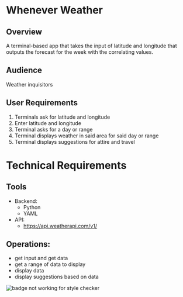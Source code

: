 # Whenever Weather 
## Overview
A terminal-based app that takes the input of latitude and longitude that outputs the forecast for the week with the correlating values.
## Audience
Weather inquisitors 
## User Requirements 
1. Terminals ask for latitude and longitude
1. Enter latitude and longitude
1. Terminal asks for a day or range
1. Terminal displays weather in said area for said day or range
1. Terminal displays suggestions for attire and travel

# Technical Requirements
## Tools
* Backend:
    * Python
    * YAML
* API: 
    * https://api.weatherapi.com/v1/

## Operations:
* get input and get data
* get a range of data to display
* display data
* display suggestions based on data

![badge not working for style checker](https://github.com/mscotti1/pair_prog_project/actions/workflows/styleCheck.yaml/badge.svg)

